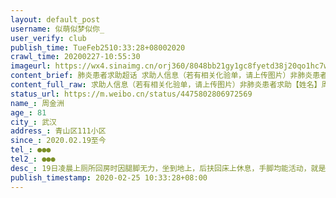 ```yaml
---
layout: default_post
username: 似萌似梦似你_
user_verify: club
publish_time: TueFeb2510:33:28+08002020
crawl_time: 20200227-10:55:30
imageurl: https://wx4.sinaimg.cn/orj360/8048bb21gy1gc8fyetd38j20qo1hc7wh.jpg,https://wx1.sinaimg.cn/orj360/8048bb21gy1gc8fyfy321j21hc0qo4qp.jpg
content_brief: 肺炎患者求助超话 求助人信息（若有相关化验单，请上传图片）非肺炎患者求助【姓名】周金洲【年龄】81【所在城市】武汉【所在小区、社区】青山区111小区【患病时间】2020.02.19至今【联系方式】●●●【其他紧急联系人】●●●【病情描述】19日凌晨上厕所回房时因腿脚无力，坐到 ...全文
content_full_raw: 求助人信息（若有相关化验单，请上传图片）非肺炎患者求助【姓名】周金洲【年龄】81【所在城市】武汉【所在小区、社区】青山区111小区【患病时间】2020.02.19至今【联系方式】●●●【其他紧急联系人】●●●【病情描述】19日凌晨上厕所回房时因腿脚无力，坐到地上，后扶回床上休息，手脚均能活动，就是无力不想动，20日一天大部时间卧床休息，偶尔起床站一下，到阳台晒了20多分钟太阳，一天吃了三次稀食，浑身上下感觉无力。21日早晨7点半上厕所，双腿无力跪下去，还好自己撑起回到房间，浑身发抖，头冒虚汗，问他说没有力气。近几天嘴唇发乌。然后我们昨天好不容易联系上了医院，去了普仁，在普仁做检查，显示有感染，但不确定是不是肺炎，由于没有试剂盒，普通门诊不收治，发热门诊也没有位置，大半夜冷风吹的，我爸推着轮椅回来，只好等今天再去做测试。然后据说是要做两次测试才可以确定。目前我爷爷已经不能走路，昨天下楼都花了半小时才下去，我家住6楼，没有电梯，很困难才能下楼，求救命！！！！！！下面是ct检查的结果，检查描述:右下肺见斑片状高密度影，边缘模糊。两肺见多发条索状高密度影，右下肺见点状致密影。心脏增大，主动脉及冠状动脉可见钙化影。纵隔内未见明显肿大淋巴结。双侧胸腔内后缘见新月形液性密度影。检查意见:1、右下肺感染性病变，建议治疗后复查。2、两肺多发纤维灶，右下肺点状钙化灶。3、心脏增大，主动脉及冠状动脉钙化。4、双侧少量胸腔积液。现在已经不知道该怎么办了，打了市长热线也没有用，爷爷已经基本无法进食，也讲不清楚话了，连续好多天了，实在是没有办法才占用肺炎求助通道
status_url: https://m.weibo.cn/status/4475802806972569
name_: 周金洲
age_: 81
city_: 武汉
address_: 青山区111小区
since_: 2020.02.19至今
tel_: ●●●
tel2_: ●●●
desc_: 19日凌晨上厕所回房时因腿脚无力，坐到地上，后扶回床上休息，手脚均能活动，就是无力不想动，20日一天大部时间卧床休息，偶尔起床站一下，到阳台晒了20多分钟太阳，一天吃了三次稀食，浑身上下感觉无力。21日早晨7点半上厕所，双腿无力跪下去，还好自己撑起回到房间，浑身发抖，头冒虚汗，问他说没有力气。近几天嘴唇发乌。然后我们昨天好不容易联系上了医院，去了普仁，在普仁做检查，显示有感染，但不确定是不是肺炎，由于没有试剂盒，普通门诊不收治，发热门诊也没有位置，大半夜冷风吹的，我爸推着轮椅回来，只好等今天再去做测试。然后据说是要做两次测试才可以确定。目前我爷爷已经不能走路，昨天下楼都花了半小时才下去，我家住6楼，没有电梯，很困难才能下楼，求救命！！！！！！下面是ct检查的结果，检查描述右下肺见斑片状高密度影，边缘模糊。两肺见多发条索状高密度影，右下肺见点状致密影。心脏增大，主动脉及冠状动脉可见钙化影。纵隔内未见明显肿大淋巴结。双侧胸腔内后缘见新月形液性密度影。检查意见1、右下肺感染性病变，建议治疗后复查。2、两肺多发纤维灶，右下肺点状钙化灶。3、心脏增大，主动脉及冠状动脉钙化。4、双侧少量胸腔积液。现在已经不知道该怎么办了，打了市长热线也没有用，爷爷已经基本无法进食，也讲不清楚话了，连续好多天了，实在是没有办法才占用肺炎求助通道
publish_timestamp: 2020-02-25 10:33:28+08:00
---
```

